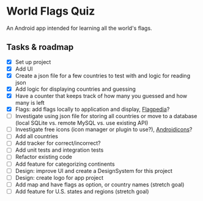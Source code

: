 # World Flags Quiz

An Android app intended for learning all the world's flags.

## Tasks & roadmap

- [X] Set up project
- [X] Add UI
- [X] Create a json file for a few countries to test with and logic for reading json
- [X] Add logic for displaying countries and guessing
- [X] Have a counter that keeps track of how many you guessed and how many is left
- [X] Flags: add flags locally to application and display, [Flagpedia](https://flagpedia.net)?
- [ ] Investigate using json file for storing all countries or move to a database (local SQLite vs. remote MySQL vs. use existing API) 
- [ ] Investigate free icons (icon manager or plugin to use?), [Androidicons](https://www.androidicons.com/)?
- [ ] Add all countries
- [ ] Add tracker for correct/incorrect?
- [ ] Add unit tests and integration tests
- [ ] Refactor existing code
- [ ] Add feature for categorizing continents
- [ ] Design: improve UI and create a DesignSystem for this project
- [ ] Design: create logo for app project
- [ ] Add map and have flags as option, or country names (stretch goal)
- [ ] Add feature for U.S. states and regions (stretch goal)